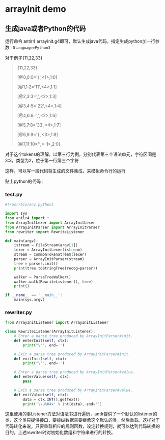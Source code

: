 # arrayInit demo

## 生成java或者Python的代码

运行命令 antlr4 arrayInit.g4即可，默认生成java代码，指定生成python加一行参数 `-Dlanguage=Python3`

对于例子{11,22,33}

> {11,22,33}
> 
> [@0,0:0='{',<1>,1:0]
>
> [@1,1:2='11',<4>,1:1]
> 
> [@2,3:3=',',<2>,1:3]
> 
> [@3,4:5='22',<4>,1:4]
> 
> [@4,6:6=',',<2>,1:6]
> 
> [@5,7:8='33',<4>,1:7]
>
> [@6,9:9='}',<3>,1:9]
>
> [@7,11:10='<EOF>',<-1>,2:0]

对于这个tokens的理解，以第三行为例，分别代表第三个语法单元，字符区间是3:3，类型为2，位于第一行第三个字符

这样，可以写一段代码将生成的文件集成，来模拟命令行的运行

贴上python的代码：
### test.py
```python
#!/usr/bin/env python3

import sys
from antlr4 import *
from ArrayInitLexer import ArrayInitLexer
from ArrayInitParser import ArrayInitParser
from rewriter import RewriteListener

def main(argv):
    istream = FileStream(argv[1])
    lexer = ArrayInitLexer(istream)
    stream = CommonTokenStream(lexer)
    parser = ArrayInitParser(stream)
    tree = parser.init()
    print(tree.toStringTree(recog=parser))

    walker = ParseTreeWalker()
    walker.walk(RewriteListener(), tree)
    print()

if __name__ == '__main__':
    main(sys.argv)
```

### rewriter.py

```python
from ArrayInitListener import ArrayInitListener

class RewriteListener(ArrayInitListener):
    # Enter a parse tree produced by ArrayInitParser#init.
    def enterInit(self, ctx):
        print("\"", end='')

    # Exit a parse tree produced by ArrayInitParser#init.
    def exitInit(self, ctx):
        print("\"", end='')

    # Enter a parse tree produced by ArrayInitParser#value.
    def enterValue(self, ctx):
        pass

    # Exit a parse tree produced by ArrayInitParser#value.
    def exitValue(self, ctx):
        data = ctx.INT().getText()
        print('\\u%04x' % int(data), end='')
```

这里使用的事Listener方法对语法书进行遍历，antlr提供了一个默认的listener的类，这个类只提供接口，要操纵数据需要继承这个默认的类，然后重载。这样对于代码转化来说，只要重载相应的规则函数，设定转换规则，就可以达到代码转换的目的。上述rewriter时对初始化数组和字符串进行的转换。